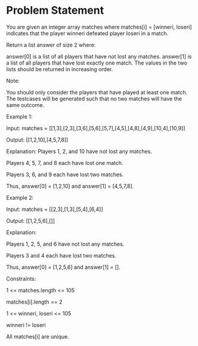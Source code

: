 # Problem Statement

You are given an integer array matches where matches[i] = [winneri, loseri] indicates that the player winneri defeated player loseri in a match.

Return a list answer of size 2 where:

answer[0] is a list of all players that have not lost any matches.
answer[1] is a list of all players that have lost exactly one match.
The values in the two lists should be returned in increasing order.

Note:

You should only consider the players that have played at least one match.
The testcases will be generated such that no two matches will have the same outcome.


Example 1:

Input: matches = [[1,3],[2,3],[3,6],[5,6],[5,7],[4,5],[4,8],[4,9],[10,4],[10,9]]

Output: [[1,2,10],[4,5,7,8]]

Explanation:
Players 1, 2, and 10 have not lost any matches.

Players 4, 5, 7, and 8 each have lost one match.

Players 3, 6, and 9 each have lost two matches.

Thus, answer[0] = [1,2,10] and answer[1] = [4,5,7,8].

Example 2:

Input: matches = [[2,3],[1,3],[5,4],[6,4]]

Output: [[1,2,5,6],[]]

Explanation:

Players 1, 2, 5, and 6 have not lost any matches.

Players 3 and 4 each have lost two matches.

Thus, answer[0] = [1,2,5,6] and answer[1] = [].


Constraints:

1 <= matches.length <= 105

matches[i].length == 2

1 <= winneri, loseri <= 105

winneri != loseri

All matches[i] are unique.
